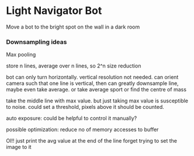 # Light Navigator Bot

Move a bot to the bright spot on the wall in a dark room

### Downsampling ideas
Max pooling

store n lines, average over n lines, so 2^n size reduction

bot can only turn horizontally. vertical resolution not needed. can orient camera such that one line is vertical, then can greatly downsample line, maybe even take average.
or take average sport
or find the centre of mass

take the middle line with max value.
but just taking max value is susceptible to noise.
could set a threshold, pixels above it should be counted.

auto exposure: could be helpful to control it manually?

possible optimization: reduce no of memory accesses to buffer


OI!!
just print the avg value at the end of the line
forget trying to set the image to it